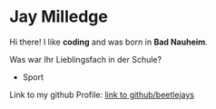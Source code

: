 # Jay Milledge
Hi there! I like **coding** and was born in **Bad Nauheim**.

Was war Ihr Lieblingsfach in der Schule?
- Sport

Link to my github Profile: [link to github/beetlejays](https://github.com/beetlejays)
